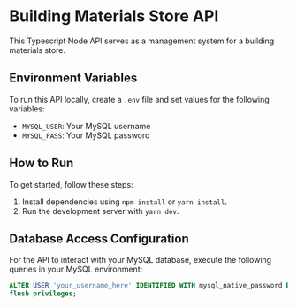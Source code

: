 # Building Materials Store API

This Typescript Node API serves as a management system for a building materials store.

## Environment Variables

To run this API locally, create a `.env` file and set values for the following variables:
- `MYSQL_USER`: Your MySQL username
- `MYSQL_PASS`: Your MySQL password

## How to Run

To get started, follow these steps:
1. Install dependencies using `npm install` or `yarn install`.
2. Run the development server with `yarn dev`.

## Database Access Configuration

For the API to interact with your MySQL database, execute the following queries in your MySQL environment:

```sql
ALTER USER 'your_username_here' IDENTIFIED WITH mysql_native_password BY 'your_password_here';
flush privileges;
